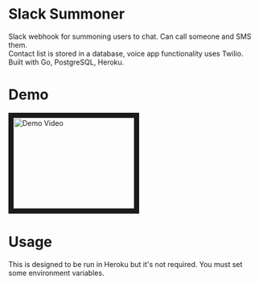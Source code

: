 # Slack Summoner
Slack webhook for summoning users to chat. Can call someone and SMS them.  
Contact list is stored in a database, voice app functionality uses Twilio.  
Built with Go, PostgreSQL, Heroku.

# Demo
<a href="http://www.youtube.com/watch?feature=player_embedded&v=OwT5yEcZ6Zw
" target="_blank"><img src="http://img.youtube.com/vi/OwT5yEcZ6Zw/0.jpg" 
alt="Demo Video" width="240" height="180" border="10" /></a>

# Usage
This is designed to be run in Heroku but it's not required. You must set some environment variables.
